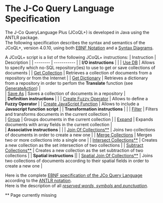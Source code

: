 # The J-Co Query Language Specification

The J-Co QueryLanguage Plus (JCoQL+) is developed in Java using the ANTLR package.  
The following specification describes the syntax and semantics of the JCoQL+, version 4.0.10, 
using both [EBNF Notation](https://en.wikipedia.org/wiki/Extended_Backus%E2%80%93Naur_form) 
and a [Syntax Diagrams](https://en.wikipedia.org/wiki/Syntax_diagram). 

A JCoQL+ script is a list of the following JCoQL+ instructions:
| Instruction | Description |
| -------- | ----------- | 
| **I/O instructions** | |
| [Use DB](/languageSpecification//useDb.md) | Allows to specify which no-SQL repository(ies) to use to get or save collections of documents   |
| [Get Collection](/languageSpecification/getCollection.md) | Retrieves a collection of documents from a repository or from the Internet   | 
| [Get Dictionary](/languageSpecification/getDictionary.md) | Retrieves a dictionary from a repository in order to perfom the **Translate** function (see [GenerateAction](/languageSpecification/generateAction.md))   | 							
| [Save As](/languageSpecification/saveAs.md) | Saves a collection of documents in a repository    |  
| **Definition instructions** | |
|	[Create Fuzzy Operator](/languageSpecification/createFuzzyOperator.md) | Allows to define a **Fuzzy Operator**    |
| [Create JavaScript Function](/languageSpecification/createJavaScriptFunction.md) |  Allows to include a **Javascript function script**    |
| **Transformation instructions** | |
| [Filter](/languageSpecification/filter.md) | Filters and transforms documents in the current collection |  
| [Group](/languageSpecification/group.md) |   Groups documents in the current collection    |
| [Expand](/languageSpecification/expand.md) |  Expands documents with array fields in the current collection       |  
| **Associative instructions** | | 
| [Join Of Collections**](/languageSpecification/joinOfCollections.md) |  Joins two collections of documents in order to create a new one   |
| [Merge Collections](/languageSpecification/mergeCollections.md) | Merges two or more collections into a single one    | 
| [Intersect Collections**](/languageSpecification/intersectCollections.md) | Creates a new collection as the set intersection of two collections   |
| [Subtract Collections**](/languageSpecification/subtractCollections.md) | Creates a new collection as the set subtraction of two collections    | 
| **Spatial instructions** ||
| [Spatial Join Of Collections**](/languageSpecification/spatialJoin.md) | Joins two collections of documents according to their spatial fields in order to create a new one    |

Here is the complete [EBNF specification of the JCo Query Language](/languageSpecification/JCoQL.g) according to the [ANTLR notation](https://www.antlr.org/).  
Here is the description of all [_reserved words_, _symbols_ and _punctuation_](/languageSpecification/tokenList.md).

** Page currently missing
